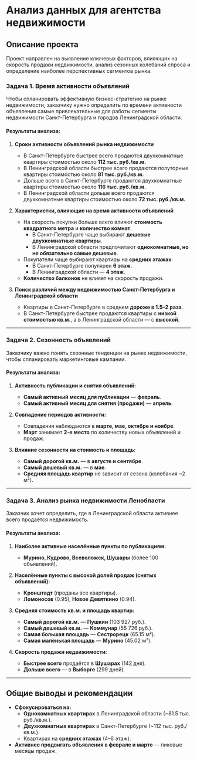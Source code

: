 # Анализ данных для агентства недвижимости  

## Описание проекта
Проект направлен на выявление ключевых факторов, влияющих на скорость продажи недвижимости, анализ сезонных колебаний спроса и определение наиболее перспективных сегментов рынка.

### **Задача 1. Время активности объявлений**  
Чтобы спланировать эффективную бизнес-стратегию на рынке недвижимости, заказчику нужно определить по времени активности объявления самые привлекательные для работы сегменты недвижимости Санкт-Петербурга и городов Ленинградской области.  

#### **Результаты анализа:**  
1. **Сроки активности объявлений рынка недвижимости**
   - В Санкт-Петербурге быстрее всего продаются двухкомнатные квартиры стоимостью около **112 тыс. руб./кв.м.**  
   - В Ленинградской области быстрее всего продаются полуторные квартиры стоимостью около **81 тыс. руб./кв.м.**  
   - Дольше всего в Санкт-Петербурге продаются двухкомнатные квартиры стоимостью около **116 тыс. руб./кв.м.**  
   - В Ленинградской области дольше всего продаются двухкомнатные квартиры стоимостью около **72 тыс. руб./кв.м.**  

2. **Характеристки, влияющие на время активности объявлений** 
   - На скорость покупки больше всего влияют **стоимость квадратного метра** и **количество комнат**.  
     - В Санкт-Петербурге чаще выбирают **дешевые двухкомнатные квартиры**.  
     - В Ленинградской области предпочитают **однокомнатные, но не обязательно самые дешевые**.  
   - Покупатели чаще выбирают квартиры на **средних этажах**:  
     - В Санкт-Петербурге популярен **6 этаж**.  
     - В Ленинградской области — **4 этаж**.  
   - **Количество балконов** не влияет на скорость продажи.  

3. **Поиск различий между недвижимостью Санкт-Петербурга и Ленинградской области**
   - Квартиры в Санкт-Петербурге в среднем **дороже в 1.5–2 раза**.  
   - В Санкт-Петербурге быстрее продаются квартиры с **низкой стоимостью кв.м.**, а в Ленинградской области — с **высокой**.  

---

### **Задача 2. Сезонность объявлений**  
Заказчику важно понять сезонные тенденции на рынке недвижимости, чтобы спланировать маркетинговые кампании.  

#### **Результаты анализа:**  
1. **Активность публикации и снятия объявлений:**  
   - **Самый активный месяц для публикации** — **февраль**.  
   - **Самый активный месяц для снятия (продажи)** — **апрель**.  

2. **Совпадение периодов активности:**  
   - Совпадения наблюдаются в **марте, мае, октябре и ноябре**.  
   - **Март** занимает **2-е место** по количеству новых объявлений и продаж.  

3. **Влияние сезонности на стоимость и площадь:**  
   - **Самый дорогой кв.м.** — в **августе и сентябре**.  
   - **Самый дешевый кв.м.** — в **мае**.  
   - **Средняя площадь квартир** не зависит от сезона (колебания ~2 м²).  

---

### **Задача 3. Анализ рынка недвижимости Ленобласти**  
Заказчик хочет определить, где в Ленинградской области активнее всего продаётся недвижимость.  

#### **Результаты анализа:**  
1. **Наиболее активные населённые пункты по публикациям:**  
   - **Мурино, Кудрово, Всеволожск, Шушары** (более 100 объявлений).  

2. **Населённые пункты с высокой долей продаж (снятых объявлений):**  
   - **Кронштадт** (проданы все квартиры).  
   - **Ломоносов** (0.95), **Новое Девяткино** (0.94).  

3. **Средняя стоимость кв.м. и площадь квартир:**  
   - **Самый дорогой кв.м.** — **Пушкин** (103 927 руб.).  
   - **Самый дешевый кв.м.** — **Коммунар** (55 726 руб.).  
   - **Самая большая площадь** — **Сестрорецк** (65.15 м²).  
   - **Самая маленькая площадь** — **Мурино** (45.02 м²).  

4. **Скорость продажи недвижимости:**  
   - **Быстрее всего** продаётся в **Шушарах** (142 дня).  
   - **Дольше всего** — в **Выборге** (299 дней).  

---

## **Общие выводы и рекомендации**  
- **Сфокусироваться на:**  
  - **Однокомнатных квартирах** в Ленинградской области (~81.5 тыс. руб./кв.м.).  
  - **Двухкомнатных квартирах** в Санкт-Петербурге (~112 тыс. руб./кв.м.).  
  - Квартирах на **средних этажах** (4–6 этаж).  
- **Активнее продвигать объявления в феврале и марте** — пиковые месяцы продаж.  